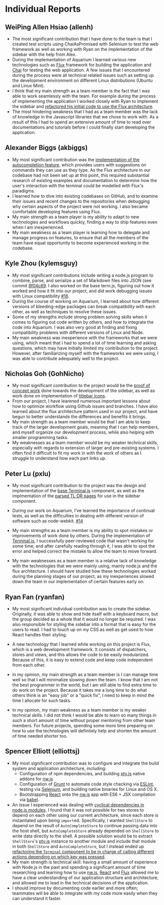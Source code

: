 Individual Reports
====================

WeiPing Allen Hsiao (allenh)
---------------------

- The most significant contribution that I have done to the team is that I created test scripts using ChaiAsPromised with Selenium to test the web framework as well as working with Ryan on the implementation of the sidebar with the help from Alex.
- During the implementation of Aquarium I learned various new technologies such as [Flux](https://facebook.github.io/flux/) framework for building the application and [Chai](http://chaijs.com/) for testing the web application. A few issues that I encountered during the process were all technical related issues such as setting up the development environment on different Linux distributions (Ubuntu and Linux Mint).
- I think that my main strength as a team member is the fact that I was able to work seamlessly with the team. For example during the process of implementing the application I worked closely with Ryan to implement the sidebar and [refactored his initial code to use the Flux architecture](https://github.com/UoT-CSC30x-W15/301W15-Prj-Team4-repo/commit/99bf4a9f9f4a43ff0a3a47682645728d7fe74d4c).
- The most hindering weakness that I had as a team member was the lack of knowledge in the Javascript libraries that we chose to work with. As a result of this I had to spend an extensive amount of time to read over documentations and tutorials before I could finally start developing the application.

Alexander Biggs (akbiggs)
---------------------

- My most significant contribution was the [implementation of the autocompletion feature](https://github.com/UoT-CSC30x-W15/301W15-Prj-Team4-repo/pull/24), which provides users with suggestions on commands they can use as they type. As the Flux architecture in our codebase had not been set up at this point, this required substantial research of existing examples and documentation to determine how the user's interaction with the terminal could be modelled with Flux's paradigms.
- I learned how to dive into existing codebases on GitHub, and to examine their issues and recent changes to the repositories when debugging why certain aspects of the project were not working. I also became comfortable developing features using Flux.
- My main strength as a team player is my ability to adapt to new technologies and workflows quickly, finding a way to ship features even when I am inexperienced.
- My main weakness as a team player is learning how to delegate and manage progress on features, to ensure that all the members of the team have equal opportunity to become experienced working in the codebase.

Kyle Zhou (kylemsguy)
---------------------

- My most significant contributions include writing a node.js program to combine, parse, and serialize a set of Markdown files into JSON (see commit [8f04c69](https://github.com/UoT-CSC30x-W15/301W15-Prj-Team4-repo/commit/8f04c696d20a6d5ebcec1414bcdd1c44215442d5). I also worked on the base term.js, figuring out how it worked and how it fit into our project, and did work debugging issues with Linux compatibility [#16](https://github.com/UoT-CSC30x-W15/301W15-Prj-Team4-repo/pull/16). 
- During the course of working on Aquarium, I learned about how different versions of bleeding-edge packages can break compatibility with each other, as well as techniques to resolve these issues. 
- Some of my strengths include strong problem solving skills when it comes to figuring out code written by others, and how to integrate the code into Aquarium. I was also very good at finding and fixing compatibility problems with different versions of Linux and Node.
- My main weakness was inexperience with the frameworks that we were using, which meant that I had to spend a lot of time learning and asking questions, which may have initially limited my contribution to the project. However, after familiarizing myself with the frameworks we were using, I was able to contribute adequately well to the project. 

Nicholas Goh (GohNicho)
---------------------

- My most significant contribution to the project would be the [proof of concept work](https://github.com/UoT-CSC30x-W15/301-Prj-Team4-repo/commit/5572857818be61ec04da7e657cec378e3efb9205) done towards the development of the sidebar, as well as work done on implementation of [titlebar icons](https://github.com/UoT-CSC30x-W15/301W15-Prj-Team4-repo/commit/0d3f8fa85e1d518e12efe4142a933938cbdda87e).
- From our project, I have learened numerous important lessons about how to optimize workflow using Github issues and branches. I have also learned about the flux architecture pattern used in our project, and have begun to better understands the differences and benefits it brings. 
- My main strength as a team member would be that I am able to keep track of the larger development goals, meaning that I can help members, and myself organize our development process, while also helping with smaller programming tasks.
- My weaknesses as a team member would be my weaker technical skills, especially with regards to extension of larger and pre-existing systems. I often find it difficult to fit my work in with the work of others as I struggle to understand how each part links up.

Peter Lu (pxlu)
---------------------

- My most significant contribution to the project was the design and implementation of the [base Terminal.js](https://github.com/UoT-CSC30x-W15/301W15-Prj-Team4-repo/pull/13) component, as well as the implmentation of the [parsed TL;DR pages](https://github.com/UoT-CSC30x-W15/301W15-Prj-Team4-repo/issues/29) for use in the sidebar component. 

- During our work on Aquarium, I've learned the importance of continual tests, as well as the difficulties in dealing with different version of software such as node-webkit. [#14](https://github.com/UoT-CSC30x-W15/301W15-Prj-Team4-repo/issues/14)

- My main strengths as a team member is my ability to spot mistakes or improvements of work done by others. During the implementation of [Terminal.js](https://github.com/UoT-CSC30x-W15/301W15-Prj-Team4-repo/pull/13), I successfully peer-reviewed code that wasn't working for some time, and after carefully reading through it, I was able to spot the error and helped correct the mistake to allow the team to move forward.

- My main weaknesses as a team member is a relative lack of knowledge with the technologies that we were mainly using, mainly node.js and the flux architecture. I should have studied how these technologies worked during the planning stages of our project, as my inexperiences slowed down the team in our implementation of certain features early on.
 

Ryan Fan (ryanfan)
---------------------

- My most significant individual contribution was to create the sidebar.  Originally, it was able to show and hide itself with a keyboard macro, but the group decided as a whole that it would no longer be required.  I was also responsible for styling the sidebar into a format that is easy for the users to read.  I had to touch up on my CSS as well as get used to how React handles their styling.

- A new technology that I learned while working on this project is Flux, which is a web development framework.  It consists of dispatchers, stores and views, and this allows the code to be easily modularized.  Because of this, it is easy to extend code and keep code independent from each other.

- In my opinion, my main strength as a team member is I can manage time well so that I will minimalize slowing down the team. I know that I am not the best programmer in the world, but I am still able to find extra time to do work on the project.  Because it takes me a long time to do what others think is an "easy job" or a "quick fix", I need to keep in mind the time I allocate for such tasks.

- In my opinion, my main weakness as a team member is my weaker technical skills.  I did not think I would be able to learn so many things in such a short amount of time without proper mentoring from other team members.  For future projects, spending some more time preparing on how to use the technologies will definitely help and shorten the amount of time needed shorter too.  

Spencer Elliott (elliottsj)
---------------------

- My most significant contribution was to configure and integrate the build system and application architecture, including:
  - Configuration of npm dependencies, and building [pty.js][] native addons for [nw.js][]
  - Configuration of [Grunt](http://gruntjs.com/) to automate code style checking via [ESLint](http://eslint.org/), testing via [Selenium](http://www.seleniumhq.org/), and building native binaries for Linux and OS X.
  - Bootstrapping [React][] onto the [nw.js][] app with ES6 + JSX compilation via [babel](https://babeljs.io/).
- An issue I experienced was dealing with [cyclical dependencies in node.js modules](https://nodejs.org/api/modules.html#modules_cycles). I found that it was not possible for two stores to depend on each other using our current architecture, since each store is instantiated upon being `import`ed. Specifically, I wanted `ShellStore` to depend on the result of `AutoCompleteStore` to continue passing data into the host shell, but `AutoCompleteStore` already depended on `ShellStore` to write data directly to the shell. A possible solution would be to extract `ShellStore`'s [pty.js][] instance to another module and include that module in both `ShellStore` and `AutoCompleteStore`, but I instead ended up [refactoring the `Terminal` component to be in charge of calling different actions depending on which key was pressed](https://github.com/UoT-CSC30x-W15/301W15-Prj-Team4-repo/commit/2ff2078cc23d6192d386e955587c4e4ee99cf241#diff-647535f01552daaf415326a7584b136dR111).
- My main strength is technical skill: having a small amount of experience with Node.js in the past and spending a significant amount of time researching and learning how to use [nw.js][], [React][] and [Flux][] allowed me to have a clear understanding of our application structure and architecture, and allowed me to lead in the technical decisions of the application.
- I should improve by documenting code earlier and more often; teammates will be able to integrate with my code more easily when they can understand it faster.

[pty.js]: https://github.com/chjj/pty.js
[nw.js]: https://github.com/nwjs/nw.js
[react]: https://facebook.github.io/react/
[flux]: https://facebook.github.io/flux/
